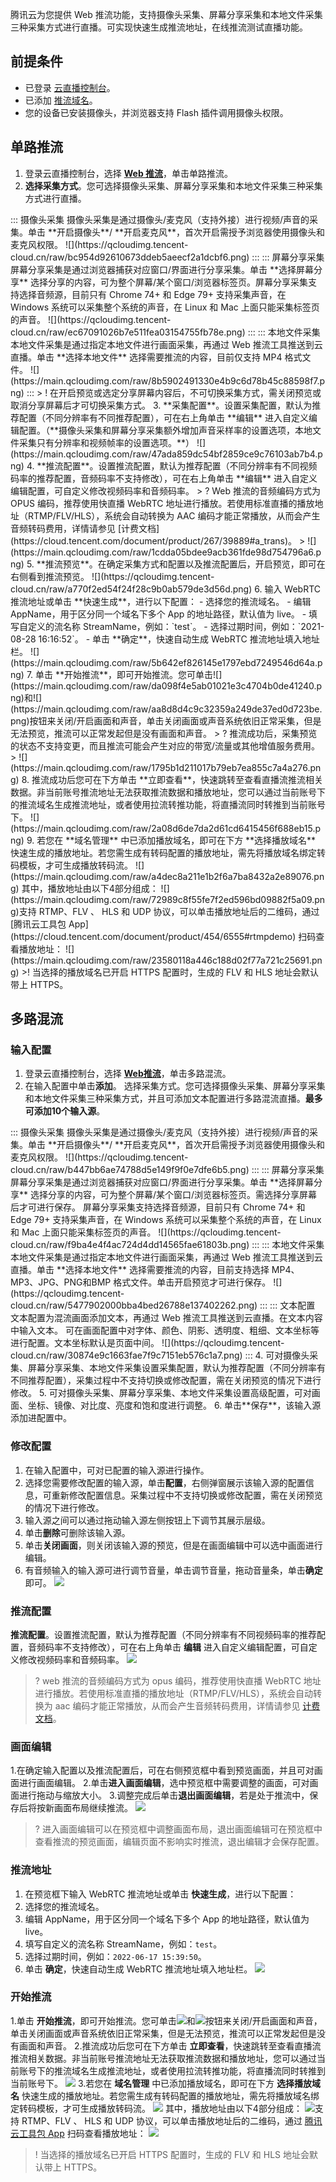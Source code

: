 腾讯云为您提供 Web 推流功能，支持摄像头采集、屏幕分享采集和本地文件采集三种采集方式进行直播。可实现快速生成推流地址，在线推流测试直播功能。

## 前提条件
- 已登录 [云直播控制台](https://console.cloud.tencent.com/live)。
- 已添加 [推流域名](https://cloud.tencent.com/document/product/267/20381)。
- 您的设备已安装摄像头，并浏览器支持 Flash 插件调用摄像头权限。

## 单路推流
1. 登录云直播控制台，选择 [**Web 推流**](https://console.cloud.tencent.com/live/tools/webpush)，单击单路推流。
2. **选择采集方式**。您可选择摄像头采集、屏幕分享采集和本地文件采集三种采集方式进行直播。
<dx-tabs>
::: 摄像头采集
摄像头采集是通过摄像头/麦克风（支持外接）进行视频/声音的采集。单击 **开启摄像头**/ **开启麦克风**，首次开启需授予浏览器使用摄像头和麦克风权限。
![](https://qcloudimg.tencent-cloud.cn/raw/bc954d92610673ddeb5aeecf2a1dcbf6.png)
:::
::: 屏幕分享采集
 屏幕分享采集是通过浏览器捕获对应窗口/界面进行分享采集。单击 **选择屏幕分享** 选择分享的内容，可为整个屏幕/某个窗口/浏览器标签页。屏幕分享采集支持选择音频源，目前只有 Chrome 74+ 和 Edge 79+ 支持采集声音，在 Windows 系统可以采集整个系统的声音，在 Linux 和 Mac 上面只能采集标签页的声音。
![](https://qcloudimg.tencent-cloud.cn/raw/ec67091026b7e511fea03154755fb78e.png)
:::
::: 本地文件采集
本地文件采集是通过指定本地文件进行画面采集，再通过 Web 推流工具推送到云直播。单击 **选择本地文件** 选择需要推流的内容，目前仅支持 MP4 格式文件。
![](https://main.qcloudimg.com/raw/8b5902491330e4b9c6d78b45c88598f7.png)
:::
</dx-tabs>
> ! 在开启预览或选定分享屏幕内容后，不可切换采集方式，需关闭预览或取消分享屏幕后才可切换采集方式。
3. **采集配置**。设置采集配置，默认为推荐配置（不同分辨率有不同推荐配置），可在右上角单击 **编辑** 进入自定义编辑配置。（**摄像头采集和屏幕分享采集额外增加声音采样率的设置选项，本地文件采集只有分辨率和视频帧率的设置选项。**）
![](https://main.qcloudimg.com/raw/47ada859dc54bf2859ce9c76103ab7b4.png)
4. **推流配置**。设置推流配置，默认为推荐配置（不同分辨率有不同视频码率的推荐配置，音频码率不支持修改），可在右上角单击 **编辑** 进入自定义编辑配置，可自定义修改视频码率和音频码率。
> ? Web 推流的音频编码方式为 OPUS 编码，推荐使用快直播 WebRTC 地址进行播放。若使用标准直播的播放地址（RTMP/FLV/HLS），系统会自动转换为 AAC 编码才能正常播放，从而会产生音频转码费用，详情请参见 [计费文档](https://cloud.tencent.com/document/product/267/39889#a_trans)。
> 
![](https://main.qcloudimg.com/raw/1cdda05bdee9acb361fde98d754796a6.png)
5. **推流预览**。在确定采集方式和配置以及推流配置后，开启预览，即可在右侧看到推流预览。
![](https://qcloudimg.tencent-cloud.cn/raw/a770f2ed54f24f28c9b0ab579de3d56d.png)
6. 输入 WebRTC 推流地址或单击 **快速生成**，进行以下配置：
  - 选择您的推流域名。
  - 编辑 AppName，用于区分同一个域名下多个 App 的地址路径，默认值为 live。
  - 填写自定义的流名称 StreamName，例如：`test`。
  - 选择过期时间，例如：`2021-08-28 16:16:52`。
  - 单击 **确定**，快速自动生成 WebRTC 推流地址填入地址栏。
![](https://main.qcloudimg.com/raw/5b642ef826145e1797ebd7249546d64a.png)
7. 单击 **开始推流**，即可开始推流。您可单击![](https://main.qcloudimg.com/raw/da098f4e5ab01021e3c4704b0de41240.png)和![](https://main.qcloudimg.com/raw/aa8d8d4c9c32359a249de37ed0d723be.png)按钮来关闭/开启画面和声音，单击关闭画面或声音系统依旧正常采集，但是无法预览，推流可以正常发起但是没有画面和声音。
> ? 推流成功后，采集预览的状态不支持变更，而且推流可能会产生对应的带宽/流量或其他增值服务费用。
> 
![](https://main.qcloudimg.com/raw/1795b1d211017b79eb7ea855c7a4a276.png)
8. 推流成功后您可在下方单击 **立即查看**，快速跳转至查看直播流推流相关数据。非当前账号推流地址无法获取推流数据和播放地址，您可以通过当前账号下的推流域名生成推流地址，或者使用拉流转推功能，将直播流同时转推到当前账号下。
![](https://main.qcloudimg.com/raw/2a08d6de7da2d61cd6415456f688eb15.png)
9. 若您在 **域名管理** 中已添加播放域名，即可在下方 **选择播放域名** 快速生成的播放地址。若您需生成有转码配置的播放地址，需先将播放域名绑定转码模板，才可生成播放转码流。
![](https://main.qcloudimg.com/raw/a4dec8a211e1b2f6a7ba8432a2e89076.png)
其中，播放地址由以下4部分组成：
![](https://main.qcloudimg.com/raw/72989c8f55fe7f2ed596bd09882f5a09.png)支持 RTMP、FLV 、 HLS 和 UDP 协议，可以单击播放地址后的二维码，通过 [腾讯云工具包 App](https://cloud.tencent.com/document/product/454/6555#rtmpdemo) 扫码查看播放地址：
![](https://main.qcloudimg.com/raw/23580118a446c188d02f77a721c25691.png)
>! 当选择的播放域名已开启 HTTPS 配置时，生成的 FLV 和 HLS 地址会默认带上 HTTPS。



## 多路混流
### 输入配置
1. 登录云直播控制台，选择 [**Web推流**](https://console.cloud.tencent.com/live/tools/webpush)，单击多路混流。
2. 在输入配置中单击**添加**。 选择采集方式。您可选择摄像头采集、屏幕分享采集和本地文件采集三种采集方式，并且可添加文本配置进行多路混流直播。**最多可添加10个输入源**。
<dx-tabs>
::: 摄像头采集
摄像头采集是通过摄像头/麦克风（支持外接）进行视频/声音的采集。单击 **开启摄像头**/ **开启麦克风**，首次开启需授予浏览器使用摄像头和麦克风权限。
![](https://qcloudimg.tencent-cloud.cn/raw/b447bb6ae74788d5e149f9f0e7dfe6b5.png)
:::
::: 屏幕分享采集
屏幕分享采集是通过浏览器捕获对应窗口/界面进行分享采集。单击 **选择屏幕分享** 选择分享的内容，可为整个屏幕/某个窗口/浏览器标签页。需选择分享屏幕后才可进行保存。
屏幕分享采集支持选择音频源，目前只有 Chrome 74+ 和 Edge 79+ 支持采集声音，在 Windows 系统可以采集整个系统的声音，在 Linux 和 Mac 上面只能采集标签页的声音。
![](https://qcloudimg.tencent-cloud.cn/raw/f9ba4e4f4ac724d4dd14565fae61803b.png)
:::
::: 本地文件采集
本地文件采集是通过指定本地文件进行画面采集，再通过 Web 推流工具推送到云直播。单击 **选择本地文件** 选择需要推流的内容，目前支持选择 MP4、MP3、JPG、PNG和BMP 格式文件。单击开启预览才可进行保存。
![](https://qcloudimg.tencent-cloud.cn/raw/5477902000bba4bed26788e137402262.png)
:::
::: 文本配置
文本配置为混流画面添加文本，再通过 Web 推流工具推送到云直播。在文本内容中输入文本。
可在画面配置中对字体、颜色、阴影、透明度、粗细、文本坐标等进行配置。文本坐标默认是页面中间。
![](https://qcloudimg.tencent-cloud.cn/raw/30874e9c1663fae7f9c7151eb576c1a7.png)
:::
</dx-tabs>
4. 可对摄像头采集、屏幕分享采集、本地文件采集设置采集配置，默认为推荐配置（不同分辨率有不同推荐配置），采集过程中不支持切换或修改配置，需在关闭预览的情况下进行修改。
5. 可对摄像头采集、屏幕分享采集、本地文件采集设置高级配置，可对画面、坐标、镜像、对比度、亮度和饱和度进行调整。
6. 单击**保存**，该输入源添加进配置中。

### 修改配置
1. 在输入配置中，可对已配置的输入源进行操作。
2. 选择您需要修改配置的输入源，单击**配置**，右侧弹窗展示该输入源的配置信息，可重新修改配置信息。采集过程中不支持切换或修改配置，需在关闭预览的情况下进行修改。
3. 输入源之间可以通过拖动输入源左侧按钮上下调节其展示层级。
4. 单击**删除**可删除该输入源。
5. 单击**关闭画面**，则关闭该输入源的预览，但是在画面编辑中可以选中画面进行编辑。
6. 有音频输入的输入源可进行调节音量，单击调节音量，拖动音量条，单击**确定**即可。
![](https://qcloudimg.tencent-cloud.cn/raw/89e5fec4c6c2e6ae83798e557b54cf5e.png)

### 推流配置
 **推流配置**。设置推流配置，默认为推荐配置（不同分辨率有不同视频码率的推荐配置，音频码率不支持修改），可在右上角单击 **编辑** 进入自定义编辑配置，可自定义修改视频码率和音频码率。
![](https://qcloudimg.tencent-cloud.cn/raw/00e84c0fd9fae84e4436f6343bcae805.png)
> ? web 推流的音频编码方式为 opus 编码，推荐使用快直播 WebRTC 地址进行播放。若使用标准直播的播放地址（RTMP/FLV/HLS），系统会自动转换为 aac 编码才能正常播放，从而会产生音频转码费用，详情请参见 [计费文档](https://cloud.tencent.com/document/product/267/39889#a_trans)。

### 画面编辑
1.在确定输入配置以及推流配置后，可在右侧预览框中看到预览画面，并且可对画面进行画面编辑。
2.单击**进入画面编辑**，选中预览框中需要调整的画面，可对画面进行拖动与缩放大小。
3.调整完成后单击**退出画面编辑**，若是处于推流中，保存后将按新画面布局继续推流。
![](https://qcloudimg.tencent-cloud.cn/raw/a66e1fbfecb872f2d179f6b1949d26f5.png)

> ? 进入画面编辑可以在预览框中调整画面布局，退出画面编辑可在预览框中查看推流的预览画面，编辑页面不影响实时推流，退出编辑才会保存配置。

### 推流地址
1. 在预览框下输入 WebRTC 推流地址或单击 **快速生成**，进行以下配置：
2. 选择您的推流域名。
3. 编辑 AppName，用于区分同一个域名下多个 App 的地址路径，默认值为 live。
4. 填写自定义的流名称 StreamName，例如：`test`。
5. 选择过期时间，例如：`2022-06-17 15:39:50`。
6. 单击 **确定**，快速自动生成 WebRTC 推流地址填入地址栏。
![](https://qcloudimg.tencent-cloud.cn/raw/9e968223d0c4832df12b361033475848.png)

### 开始推流
1.单击 **开始推流**，即可开始推流。您可单击![](https://main.qcloudimg.com/raw/da098f4e5ab01021e3c4704b0de41240.png)和![](https://main.qcloudimg.com/raw/aa8d8d4c9c32359a249de37ed0d723be.png)按钮来关闭/开启画面和声音，单击关闭画面或声音系统依旧正常采集，但是无法预览，推流可以正常发起但是没有画面和声音。
2.推流成功后您可在下方单击 **立即查看**，快速跳转至查看直播流推流相关数据。非当前账号推流地址无法获取推流数据和播放地址，您可以通过当前账号下的推流域名生成推流地址，或者使用拉流转推功能，将直播流同时转推到当前账号下。
![](https://qcloudimg.tencent-cloud.cn/raw/3e9199f069bbe1b38d9c7f49a3807fee.png)
3.若您在 **域名管理** 中已添加播放域名，即可在下方 **选择播放域名** 快速生成的播放地址。若您需生成有转码配置的播放地址，需先将播放域名绑定转码模板，才可生成播放转码流。
![](https://main.qcloudimg.com/raw/a4dec8a211e1b2f6a7ba8432a2e89076.png)
其中，播放地址由以下4部分组成：
![](https://main.qcloudimg.com/raw/72989c8f55fe7f2ed596bd09882f5a09.png)支持 RTMP、FLV 、 HLS 和 UDP 协议，可以单击播放地址后的二维码，通过 [腾讯云工具包 App](https://cloud.tencent.com/document/product/454/6555#rtmpdemo) 扫码查看播放地址：
![](https://main.qcloudimg.com/raw/23580118a446c188d02f77a721c25691.png)

>! 当选择的播放域名已开启 HTTPS 配置时，生成的 FLV 和 HLS 地址会默认带上 HTTPS。


